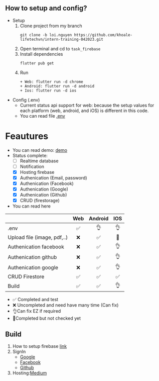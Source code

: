 ## How to setup and config?
- Setup
    1. Clone project from my branch
        ```
        git clone -b loi.nguyen https://github.com/khoale-lifetechvn/intern-training-042023.git
        ```
    2. Open terminal and cd to `task_firebase`
    3. Install dependencies
        ```
        flutter pub get
        ```
    4. Run
        ```
        + Web: flutter run -d chrome
        + Android: flutter run -d android
        + Ios: flutter run -d ios
        ```
- Config (.env)
    - Current status api support for web: because the setup values for each platform (web, android, and iOS) is different in this code.
    - You can read file [.env](https://github.com/khoale-lifetechvn/intern-training-042023/blob/loi.nguyen/loi.nguyen/task_firebase/.env)
# Feautures
- You can read demo: [demo](https://firestore-root.web.app/#/)
- Status complete:
    - [ ] Realtime database
    - [ ] Notification 
    - [x] Hosting firebase
    - [x] Authenication (Email, password)
    - [x] Authenication (Facebook)
    - [x] Authenication (Google)
    - [x] Authenication (Github)
    - [x] CRUD (firestorage)
- You can read here

|                             | Web  | Android | IOS  |
| --------------------------- | :--: | :-----: | :--: |
| .env                        |  ✅   |    👌    |  👌   |
| Upload file (image, pdf,..) |  ❌   |    ✅    |  🤣   |
| Authenication facebook      |  ❌   |    ✅    |  👌   |
| Authenication github        |  ❌   |    ✅    |  👌   |
| Authenication google        |  ❌   |    ✅    |  👌   |
| CRUD Firestore              |  ✅   |    ✅    |  ✅   |
| Build                       |  ✅   |    ✅    |  👌   |

- ✅ Completed and test
- ❌ Uncompleted and need have many time (Can fix)
- 👌Can fix EZ if required
- 🤣Completed but not checked yet



## Build
1. How to setup firebase [link](https://github.com/loinguyen-lifetechvn/Task_Firebase/issues/1)
2. SignIn
    - [Google](https://github.com/loinguyen-lifetechvn/Task_Firebase/issues/2)
    - [Facebook](https://github.com/loinguyen-lifetechvn/Task_Firebase/issues/3)
    - [Github](https://github.com/loinguyen-lifetechvn/Task_Firebase/issues/4)
3. Hosting:[Medium](https://levelup.gitconnected.com/how-to-host-your-flutter-web-app-with-firebase-hosting-67d3e4657002) 
